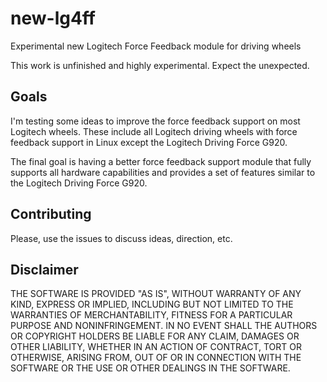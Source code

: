 # new-lg4ff

Experimental new Logitech Force Feedback module for driving wheels

This work is unfinished and highly experimental. Expect the unexpected.

## Goals

I'm testing some ideas to improve the force feedback support on most Logitech
wheels. These include all Logitech driving wheels with force feedback support
in Linux except the Logitech Driving Force G920.

The final goal is having a better force feedback support module that fully
supports all hardware capabilities and provides a set of features similar to
the Logitech Driving Force G920.

## Contributing

Please, use the issues to discuss ideas, direction, etc.

## Disclaimer

THE SOFTWARE IS PROVIDED "AS IS", WITHOUT WARRANTY OF ANY KIND, EXPRESS OR
IMPLIED, INCLUDING BUT NOT LIMITED TO THE WARRANTIES OF MERCHANTABILITY,
FITNESS FOR A PARTICULAR PURPOSE AND NONINFRINGEMENT. IN NO EVENT SHALL THE
AUTHORS OR COPYRIGHT HOLDERS BE LIABLE FOR ANY CLAIM, DAMAGES OR OTHER
LIABILITY, WHETHER IN AN ACTION OF CONTRACT, TORT OR OTHERWISE, ARISING FROM,
OUT OF OR IN CONNECTION WITH THE SOFTWARE OR THE USE OR OTHER DEALINGS IN THE
SOFTWARE.
